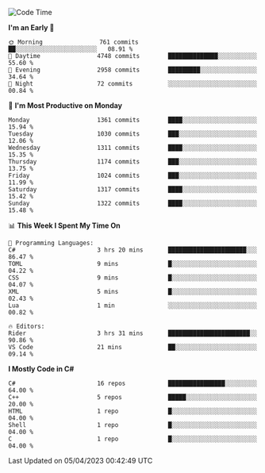 <!--START_SECTION:waka-->
![Code Time](http://img.shields.io/badge/Code%20Time-1%2C012%20hrs%2027%20mins-blue)

**I'm an Early 🐤** 

```text
🌞 Morning                761 commits         ██░░░░░░░░░░░░░░░░░░░░░░░   08.91 % 
🌆 Daytime                4748 commits        ██████████████░░░░░░░░░░░   55.60 % 
🌃 Evening                2958 commits        █████████░░░░░░░░░░░░░░░░   34.64 % 
🌙 Night                  72 commits          ░░░░░░░░░░░░░░░░░░░░░░░░░   00.84 % 
```
📅 **I'm Most Productive on Monday** 

```text
Monday                   1361 commits        ████░░░░░░░░░░░░░░░░░░░░░   15.94 % 
Tuesday                  1030 commits        ███░░░░░░░░░░░░░░░░░░░░░░   12.06 % 
Wednesday                1311 commits        ████░░░░░░░░░░░░░░░░░░░░░   15.35 % 
Thursday                 1174 commits        ███░░░░░░░░░░░░░░░░░░░░░░   13.75 % 
Friday                   1024 commits        ███░░░░░░░░░░░░░░░░░░░░░░   11.99 % 
Saturday                 1317 commits        ████░░░░░░░░░░░░░░░░░░░░░   15.42 % 
Sunday                   1322 commits        ████░░░░░░░░░░░░░░░░░░░░░   15.48 % 
```


📊 **This Week I Spent My Time On** 

```text
💬 Programming Languages: 
C#                       3 hrs 20 mins       ██████████████████████░░░   86.47 % 
TOML                     9 mins              █░░░░░░░░░░░░░░░░░░░░░░░░   04.22 % 
CSS                      9 mins              █░░░░░░░░░░░░░░░░░░░░░░░░   04.07 % 
XML                      5 mins              █░░░░░░░░░░░░░░░░░░░░░░░░   02.43 % 
Lua                      1 min               ░░░░░░░░░░░░░░░░░░░░░░░░░   00.82 % 

🔥 Editors: 
Rider                    3 hrs 31 mins       ███████████████████████░░   90.86 % 
VS Code                  21 mins             ██░░░░░░░░░░░░░░░░░░░░░░░   09.14 % 
```

**I Mostly Code in C#** 

```text
C#                       16 repos            ████████████████░░░░░░░░░   64.00 % 
C++                      5 repos             █████░░░░░░░░░░░░░░░░░░░░   20.00 % 
HTML                     1 repo              █░░░░░░░░░░░░░░░░░░░░░░░░   04.00 % 
Shell                    1 repo              █░░░░░░░░░░░░░░░░░░░░░░░░   04.00 % 
C                        1 repo              █░░░░░░░░░░░░░░░░░░░░░░░░   04.00 % 
```




 Last Updated on 05/04/2023 00:42:49 UTC
<!--END_SECTION:waka-->
